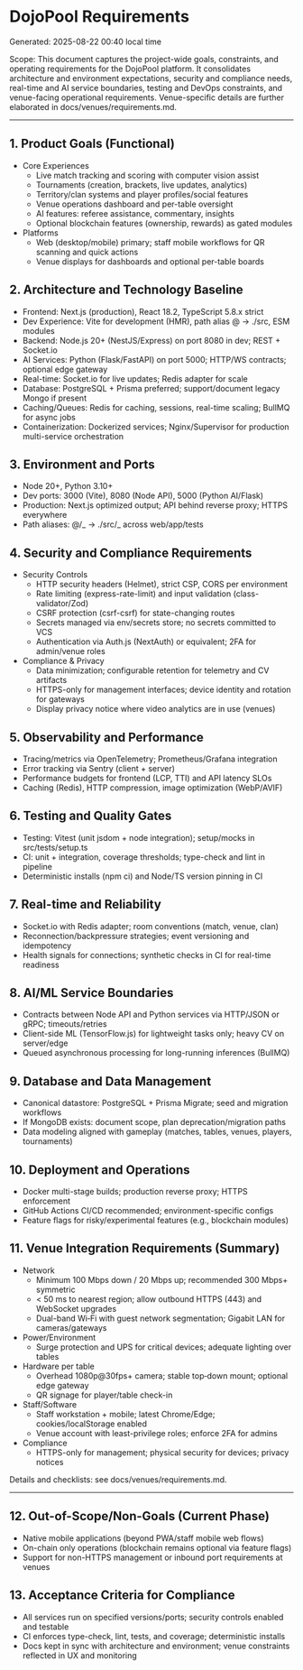 # DojoPool Requirements

Generated: 2025-08-22 00:40 local time

Scope: This document captures the project-wide goals, constraints, and operating requirements for the DojoPool platform. It consolidates architecture and environment expectations, security and compliance needs, real-time and AI service boundaries, testing and DevOps constraints, and venue-facing operational requirements. Venue-specific details are further elaborated in docs/venues/requirements.md.

---

## 1. Product Goals (Functional)

- Core Experiences
  - Live match tracking and scoring with computer vision assist
  - Tournaments (creation, brackets, live updates, analytics)
  - Territory/clan systems and player profiles/social features
  - Venue operations dashboard and per-table oversight
  - AI features: referee assistance, commentary, insights
  - Optional blockchain features (ownership, rewards) as gated modules
- Platforms
  - Web (desktop/mobile) primary; staff mobile workflows for QR scanning and quick actions
  - Venue displays for dashboards and optional per-table boards

## 2. Architecture and Technology Baseline

- Frontend: Next.js (production), React 18.2, TypeScript 5.8.x strict
- Dev Experience: Vite for development (HMR), path alias @ -> ./src, ESM modules
- Backend: Node.js 20+ (NestJS/Express) on port 8080 in dev; REST + Socket.io
- AI Services: Python (Flask/FastAPI) on port 5000; HTTP/WS contracts; optional edge gateway
- Real-time: Socket.io for live updates; Redis adapter for scale
- Database: PostgreSQL + Prisma preferred; support/document legacy Mongo if present
- Caching/Queues: Redis for caching, sessions, real-time scaling; BullMQ for async jobs
- Containerization: Dockerized services; Nginx/Supervisor for production multi-service orchestration

## 3. Environment and Ports

- Node 20+, Python 3.10+
- Dev ports: 3000 (Vite), 8080 (Node API), 5000 (Python AI/Flask)
- Production: Next.js optimized output; API behind reverse proxy; HTTPS everywhere
- Path aliases: @/_ -> ./src/_ across web/app/tests

## 4. Security and Compliance Requirements

- Security Controls
  - HTTP security headers (Helmet), strict CSP, CORS per environment
  - Rate limiting (express-rate-limit) and input validation (class-validator/Zod)
  - CSRF protection (csrf-csrf) for state-changing routes
  - Secrets managed via env/secrets store; no secrets committed to VCS
  - Authentication via Auth.js (NextAuth) or equivalent; 2FA for admin/venue roles
- Compliance & Privacy
  - Data minimization; configurable retention for telemetry and CV artifacts
  - HTTPS-only for management interfaces; device identity and rotation for gateways
  - Display privacy notice where video analytics are in use (venues)

## 5. Observability and Performance

- Tracing/metrics via OpenTelemetry; Prometheus/Grafana integration
- Error tracking via Sentry (client + server)
- Performance budgets for frontend (LCP, TTI) and API latency SLOs
- Caching (Redis), HTTP compression, image optimization (WebP/AVIF)

## 6. Testing and Quality Gates

- Testing: Vitest (unit jsdom + node integration); setup/mocks in src/tests/setup.ts
- CI: unit + integration, coverage thresholds; type-check and lint in pipeline
- Deterministic installs (npm ci) and Node/TS version pinning in CI

## 7. Real-time and Reliability

- Socket.io with Redis adapter; room conventions (match, venue, clan)
- Reconnection/backpressure strategies; event versioning and idempotency
- Health signals for connections; synthetic checks in CI for real-time readiness

## 8. AI/ML Service Boundaries

- Contracts between Node API and Python services via HTTP/JSON or gRPC; timeouts/retries
- Client-side ML (TensorFlow.js) for lightweight tasks only; heavy CV on server/edge
- Queued asynchronous processing for long-running inferences (BullMQ)

## 9. Database and Data Management

- Canonical datastore: PostgreSQL + Prisma Migrate; seed and migration workflows
- If MongoDB exists: document scope, plan deprecation/migration paths
- Data modeling aligned with gameplay (matches, tables, venues, players, tournaments)

## 10. Deployment and Operations

- Docker multi-stage builds; production reverse proxy; HTTPS enforcement
- GitHub Actions CI/CD recommended; environment-specific configs
- Feature flags for risky/experimental features (e.g., blockchain modules)

## 11. Venue Integration Requirements (Summary)

- Network
  - Minimum 100 Mbps down / 20 Mbps up; recommended 300 Mbps+ symmetric
  - < 50 ms to nearest region; allow outbound HTTPS (443) and WebSocket upgrades
  - Dual-band Wi‑Fi with guest network segmentation; Gigabit LAN for cameras/gateways
- Power/Environment
  - Surge protection and UPS for critical devices; adequate lighting over tables
- Hardware per table
  - Overhead 1080p@30fps+ camera; stable top‑down mount; optional edge gateway
  - QR signage for player/table check-in
- Staff/Software
  - Staff workstation + mobile; latest Chrome/Edge; cookies/localStorage enabled
  - Venue account with least-privilege roles; enforce 2FA for admins
- Compliance
  - HTTPS-only for management; physical security for devices; privacy notices

Details and checklists: see docs/venues/requirements.md.

---

## 12. Out-of-Scope/Non-Goals (Current Phase)

- Native mobile applications (beyond PWA/staff mobile web flows)
- On-chain only operations (blockchain remains optional via feature flags)
- Support for non-HTTPS management or inbound port requirements at venues

## 13. Acceptance Criteria for Compliance

- All services run on specified versions/ports; security controls enabled and testable
- CI enforces type-check, lint, tests, and coverage; deterministic installs
- Docs kept in sync with architecture and environment; venue constraints reflected in UX and monitoring
